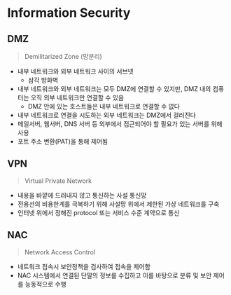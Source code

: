 # Information Security


## DMZ

> Demilitarized Zone (망분리)

* 내부 네트워크와 외부 네트워크 사이의 서브넷
  * 삼각 방화벽
* 내부 네트워크와 외부 네트워크는 모두 DMZ에 연결할 수 있지만, DMZ 내의 컴퓨터는 오직 외부 네트워크만 연결할 수 있음
  * DMZ 안에 있는 호스트들은 내부 네트워크로 연결할 수 없다
* 내부 네트워크로 연결을 시도하는 외부 네트워크는 DMZ에서 걸러진다
* 메일서버, 웹서버, DNS 서버 등 외부에서 접근되어야 할 필요가 있는 서버를 위해 사용
* 포트 주소 변환(PAT)을 통해 제어됨


## VPN

> Virtual Private Network

* 내용을 바깥에 드러내지 않고 통신하는 사설 통신망
* 전용선의 비용한계를 극복하기 위해 사설망 위에서 제한된 가상 네트워크를 구축
* 인터넷 위에서 정해진 protocol 또는 서비스 수준 계약으로 통신


## NAC

> Network Access Control

* 네트워크 접속시 보안정책을 검사하여 접속을 제어함
* NAC 시스템에서 연결된 단말의 정보를 수집하고 이를 바탕으로 분류 및 보안 제어를 능동적으로 수행